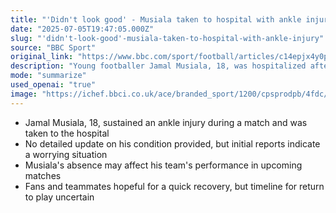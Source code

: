 ```yaml
---
title: "'Didn't look good' - Musiala taken to hospital with ankle injury"
date: "2025-07-05T19:47:05.000Z"
slug: "'didn't-look-good'-musiala-taken-to-hospital-with-ankle-injury"
source: "BBC Sport"
original_link: "https://www.bbc.com/sport/football/articles/c14epjx4y0po"
description: "Young footballer Jamal Musiala, 18, was hospitalized after suffering an ankle injury during a recent match. While no specific details on his condition were released, early reports suggest a concerning situation. His absence may impact his team's performance in upcoming matches, with fans and teammates hoping for a swift recovery, although the timeline for his return to play remains uncertain."
mode: "summarize"
used_openai: "true"
image: "https://ichef.bbci.co.uk/ace/branded_sport/1200/cpsprodpb/4fdc/live/a6a01db0-59d6-11f0-9074-8989d8c97d87.jpg"
---
```


- Jamal Musiala, 18, sustained an ankle injury during a match and was taken to the hospital
- No detailed update on his condition provided, but initial reports indicate a worrying situation
- Musiala's absence may affect his team's performance in upcoming matches
- Fans and teammates hopeful for a quick recovery, but timeline for return to play uncertain